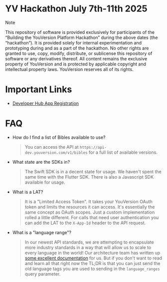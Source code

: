 # YV Hackathon July 7th-11th 2025

> [!NOTE]
> This repository of software is provided exclusively for participants of the “Building the YouVersion Platform Hackathon” during the above dates (the “hackathon”).
> It is provided solely for internal experimentation and prototyping during and as a part of the hackathon. No other rights are granted to use, copy, modify, distribute, or sublicense this repository of software or any derivatives thereof.
> All content remains the exclusive property of YouVersion and is protected by applicable copyright and intellectual property laws. YouVersion reserves all of its rights.

# Important Links

* [Developer Hub App Registration](https://developers.youversion.com/platform/apps)

# FAQ

* How do I find a list of Bibles available to use?
    > You can access the API at `https://api-dev.youversion.com/v1/bibles` for a full list of available versions.
* What state are the SDKs in?
    > The Swift SDK is in a decent state for usage. We haven't spent the same time with the Flutter SDK. There is also a Javascript SDK available for usage.
* What is a LAT?
    > It is a "Limited Access Token". It takes your YouVersion OAuth token and limits the resources it can access. It's essentially the same concept as OAuth scopes. Just a custom implementation rolled a little different. For calls that need user authentication you can add the LAT to the `X-App-Id` header to the API request.
* What is a "language range"?
    > In our newest API standards, we are attempting to encapsulate more industry standards in a way that will allow us to scale to every language in the world! Our architecture team has written up [some excellent documentation](https://www.notion.so/yvproduct/Locales-Language-Tags-3e9cd9017f44421e865506e8252f8126?source=copy_link) for us. But if you don't want to read and learn all that right now the TL;DR is that you can just send the old language tags you are used to sending in the `language_ranges` query parameter.
